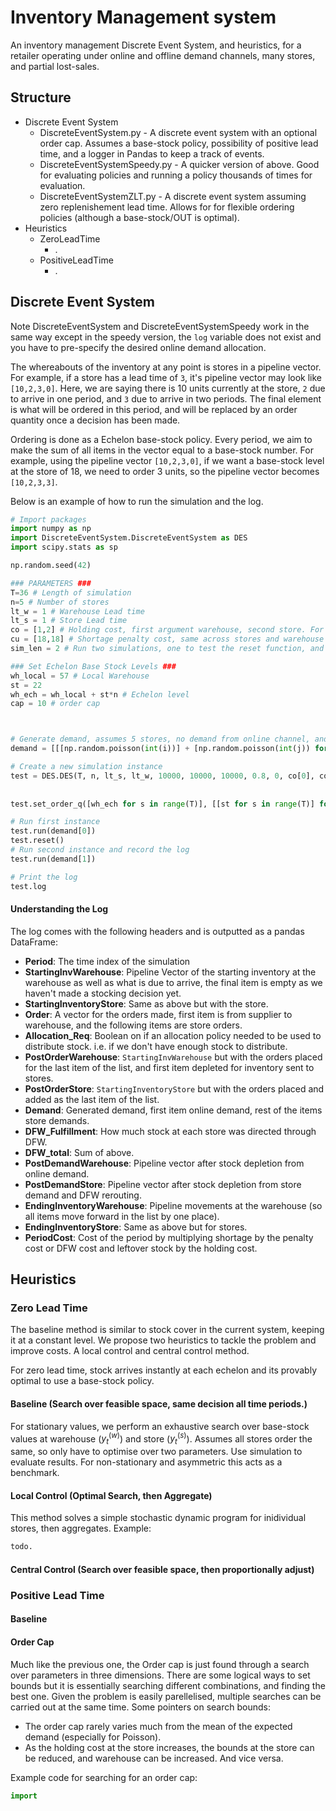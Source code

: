 # Inventory Management system 
An inventory management Discrete Event System, and heuristics, for a retailer operating under online and offline demand channels, many stores, and partial lost-sales.


## Structure
* Discrete Event System
  * DiscreteEventSystem.py - A discrete event system with an optional order cap. Assumes a base-stock policy, possibility of positive lead time, and a logger in Pandas to keep a track of events. 
  * DiscreteEventSystemSpeedy.py - A quicker version of above. Good for evaluating policies and running a policy thousands of times for evaluation.
  * DiscreteEventSystemZLT.py - A discrete event system assuming zero replenishement lead time. Allows for for flexible ordering policies (although a base-stock/OUT is optimal).
* Heuristics
  * ZeroLeadTime
    * .
  * PositiveLeadTime
    * .

## Discrete Event System
Note DiscreteEventSystem and DiscreteEventSystemSpeedy work in the same way except in the speedy version, the `log` variable does not exist and you have to pre-specify the desired online demand allocation. 

The whereabouts of the inventory at any point is stores in a pipeline vector. For example, if a store has a lead time of `3`, it's pipeline vector may look like `[10,2,3,0]`. Here, we are saying there is 10 units currently at the store, `2` due to arrive in one period, and `3` due to arrive in two periods. The final element is what will be ordered in this period, and will be replaced by an order quantity once a decision has been made.

Ordering is done as a Echelon base-stock policy. Every period, we aim to make the sum of all items in the vector equal to a base-stock number. For example, using the pipeline vector `[10,2,3,0]`, if we want a base-stock level at the store of 18, we need to order 3 units, so the pipeline vector becomes `[10,2,3,3]`.

Below is an example of how to run the simulation and the log.

```python
# Import packages
import numpy as np
import DiscreteEventSystem.DiscreteEventSystem as DES
import scipy.stats as sp

np.random.seed(42)

### PARAMETERS ###
T=36 # Length of simulation
n=5 # Number of stores
lt_w = 1 # Warehouse Lead time
lt_s = 1 # Store Lead time
co = [1,2] # Holding cost, first argument warehouse, second store. For now assumes same across all stores
cu = [18,18] # Shortage penalty cost, same across stores and warehouse
sim_len = 2 # Run two simulations, one to test the reset function, and another to print the log

### Set Echelon Base Stock Levels ###
wh_local = 57 # Local Warehouse
st = 22
wh_ech = wh_local + st*n # Echelon level 
cap = 10 # order cap



# Generate demand, assumes 5 stores, no demand from online channel, and a demand of Poisson(10) from the offine channel for two simulation worth
demand = [[[np.random.poisson(int(i))] + [np.random.poisson(int(j)) for k in range(n)] for i,j in np.array([[0,10] for s in range(T)])] for i in range(sim_len)]

# Create a new simulation instance
test = DES.DES(T, n, lt_s, lt_w, 10000, 10000, 10000, 0.8, 0, co[0], co[1], cu[0], cu[1],  wh_local, st)
  
  
test.set_order_q([wh_ech for s in range(T)], [[st for s in range(T)] for k in range(n)], [[cap for s in range(36)] for k in range(n)])

# Run first instance
test.run(demand[0])
test.reset()
# Run second instance and record the log
test.run(demand[1])

# Print the log
test.log
```

#### Understanding the Log
The log comes with the following headers and is outputted as a pandas DataFrame:
* **Period**: The time index of the simulation
* **StartingInvWarehouse**: Pipeline Vector of the starting inventory at the warehouse as well as what is due to arrive, the final item is empty as we haven't made a stocking decision yet.
* **StartingInventoryStore**: Same as above but with the store.
* **Order**: A vector for the orders made, first item is from supplier to warehouse, and the following items are store orders.
* **Allocation_Req**: Boolean on if an allocation policy needed to be used to distribute stock. i.e. if we don't have enough stock to distribute.
* **PostOrderWarehouse**: `StartingInvWarehouse` but with the orders placed for the last item of the list, and first item depleted for inventory sent to stores.
* **PostOrderStore**: `StartingInventoryStore` but with the orders placed and added as the last item of the list.
* **Demand**: Generated demand, first item online demand, rest of the items store demands.
* **DFW_Fulfillment**: How much stock at each store was directed through DFW.
* **DFW_total**: Sum of above.
* **PostDemandWarehouse**: Pipeline vector after stock depletion from online demand.
* **PostDemandStore**: Pipeline vector after stock depletion from store demand and DFW rerouting.
* **EndingInventoryWarehouse**: Pipeline movements at the warehouse (so all items move forward in the list by one place).
* **EndingInventoryStore**: Same as above but for stores.
* **PeriodCost**: Cost of the period by multiplying shortage by the penalty cost or DFW cost and leftover stock by the holding cost.

## Heuristics

### Zero Lead Time
The baseline method is similar to stock cover in the current system, keeping it at a constant level. We propose two heuristics to tackle the problem and improve costs. A local control and central control method.

For zero lead time, stock arrives instantly at each echelon and its provably optimal to use a base-stock policy. 

#### Baseline (Search over feasible space, same decision all time periods.)
For stationary values, we perform an exhaustive search over base-stock values at warehouse ($y_t^{(w)}$) and store ($y_t^{(s)}$). Assumes all stores order the same, so only have to optimise over two parameters. Use simulation to evaluate results. For non-stationary and asymmetric this acts as a benchmark. 


#### Local Control (Optimal Search, then Aggregate)
This method solves a simple stochastic dynamic program for inidividual stores, then aggregates. Example:

```python
todo.
```

#### Central Control (Search over feasible space, then proportionally adjust)

### Positive Lead Time
#### Baseline



#### Order Cap
Much like the previous one, the Order cap is just found through a search over parameters in three dimensions. There are some logical ways to set bounds but it is essentially searching different combinations, and finding the best one. Given the problem is easily parellelised, multiple searches can be carried out at the same time. Some pointers on search bounds:
* The order cap rarely varies much from the mean of the expected demand (especially for Poisson).
* As the holding cost at the store increases, the bounds at the store can be reduced, and warehouse can be increased. And vice versa.

Example code for searching for an order cap:

```Python
import 


```